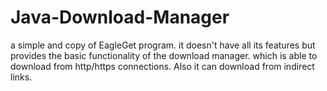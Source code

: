 # Java-Download-Manager
a simple and copy of EagleGet program. it doesn't have all its features but provides the basic functionality of the download manager.
which is able to download from http/https connections. Also it can download from indirect links.
